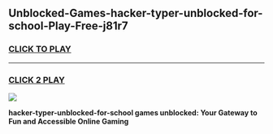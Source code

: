 
## Unblocked-Games-hacker-typer-unblocked-for-school-Play-Free-j81r7
<h3>
<a href="https://premium76.site?title=hacker-typer-unblocked-for-school&ref=18A1">CLICK TO PLAY</a></h3>
<hr>

<h3>
<a href="https://premium76.site?title=hacker-typer-unblocked-for-school&ref=18A1">CLICK 2 PLAY</a>
  
</h3>

<a href="https://premium76.site?title=hacker-typer-unblocked-for-school&ref=18A1"><img src="https://clearcache.store/games.png"></a>


**hacker-typer-unblocked-for-school games unblocked: Your Gateway to Fun and Accessible Online Gaming**
